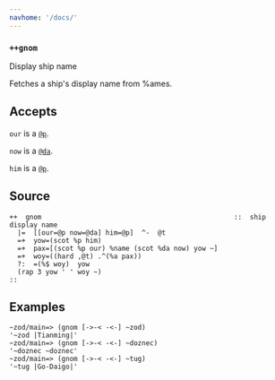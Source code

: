 ```yaml
---
navhome: '/docs/'
---
```


### `++gnom`

Display ship name

Fetches a ship's display name from %ames.

## Accepts

`our` is a [`@p`]().

`now` is a [`@da`]().

`him` is a [`@p`]().

## Source

    ++  gnom                                                ::  ship display name
      |=  [[our=@p now=@da] him=@p]  ^-  @t
      =+  yow=(scot %p him)
      =+  pax=[(scot %p our) %name (scot %da now) yow ~]
      =+  woy=((hard ,@t) .^(%a pax))
      ?:  =(%$ woy)  yow
      (rap 3 yow ' ' woy ~)
    ::

## Examples

    ~zod/main=> (gnom [->-< -<-] ~zod)
    '~zod |Tianming|'
    ~zod/main=> (gnom [->-< -<-] ~doznec)
    '~doznec ~doznec'
    ~zod/main=> (gnom [->-< -<-] ~tug)
    '~tug |Go-Daigo|'
